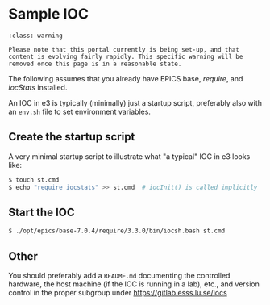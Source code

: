 # Sample IOC

```{admonition} Under Construction
:class: warning

Please note that this portal currently is being set-up, and that content is evolving fairly rapidly. This specific warning will be removed once this page is in a reasonable state. 
```

The following assumes that you already have EPICS base, *require*, and *iocStats* installed.

An IOC in e3 is typically (minimally) just a startup script, preferably also with an `env.sh` file to set environment variables.

## Create the startup script

A very minimal startup script to illustrate what "a typical" IOC in e3 looks like:

```bash
$ touch st.cmd
$ echo "require iocstats" >> st.cmd  # iocInit() is called implicitly
```

## Start the IOC

```bash
$ ./opt/epics/base-7.0.4/require/3.3.0/bin/iocsh.bash st.cmd
```

## Other

You should preferably add a `README.md` documenting the controlled hardware, the host machine (if the IOC is running in a lab), etc., and version control in the proper subgroup under <https://gitlab.esss.lu.se/iocs>
